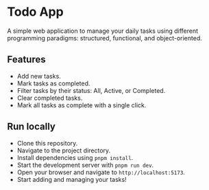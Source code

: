 # Todo App

A simple web application to manage your daily tasks using different programming paradigms: structured, functional, and object-oriented.

## Features

- Add new tasks.
- Mark tasks as completed.
- Filter tasks by their status: All, Active, or Completed.
- Clear completed tasks.
- Mark all tasks as complete with a single click.

## Run locally

- Clone this repository.
- Navigate to the project directory.
- Install dependencies using `pnpm install`.
- Start the development server with `pnpm run dev`.
- Open your browser and navigate to `http://localhost:5173`.
- Start adding and managing your tasks!
